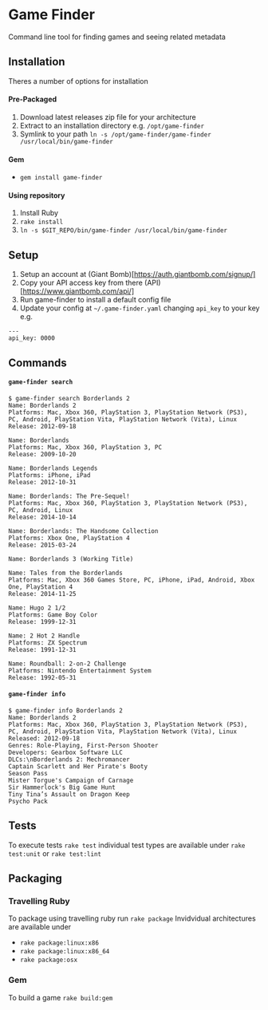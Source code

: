 # Game Finder

Command line tool for finding games and seeing related metadata

## Installation
Theres a number of options for installation

#### Pre-Packaged
1. Download latest releases zip file for your architecture
2. Extract to an installation directory e.g. `/opt/game-finder`
3. Symlink to your path `ln -s /opt/game-finder/game-finder /usr/local/bin/game-finder`

#### Gem
- `gem install game-finder`

#### Using repository
1. Install Ruby
2. `rake install`
3. `ln -s $GIT_REPO/bin/game-finder /usr/local/bin/game-finder`

## Setup
1. Setup an account at (Giant Bomb)[https://auth.giantbomb.com/signup/]
2. Copy your API access key from there (API)[https://www.giantbomb.com/api/]
3. Run game-finder to install a default config file
4. Update your config at `~/.game-finder.yaml` changing `api_key` to your key e.g.

```
---
api_key: 0000
```

## Commands

#### `game-finder search`
```
$ game-finder search Borderlands 2
Name: Borderlands 2
Platforms: Mac, Xbox 360, PlayStation 3, PlayStation Network (PS3), PC, Android, PlayStation Vita, PlayStation Network (Vita), Linux
Release: 2012-09-18

Name: Borderlands
Platforms: Mac, Xbox 360, PlayStation 3, PC
Release: 2009-10-20

Name: Borderlands Legends
Platforms: iPhone, iPad
Release: 2012-10-31

Name: Borderlands: The Pre-Sequel!
Platforms: Mac, Xbox 360, PlayStation 3, PlayStation Network (PS3), PC, Android, Linux
Release: 2014-10-14

Name: Borderlands: The Handsome Collection
Platforms: Xbox One, PlayStation 4
Release: 2015-03-24

Name: Borderlands 3 (Working Title)

Name: Tales from the Borderlands
Platforms: Mac, Xbox 360 Games Store, PC, iPhone, iPad, Android, Xbox One, PlayStation 4
Release: 2014-11-25

Name: Hugo 2 1/2
Platforms: Game Boy Color
Release: 1999-12-31

Name: 2 Hot 2 Handle
Platforms: ZX Spectrum
Release: 1991-12-31

Name: Roundball: 2-on-2 Challenge
Platforms: Nintendo Entertainment System
Release: 1992-05-31
```

#### `game-finder info`
```
$ game-finder info Borderlands 2
Name: Borderlands 2
Platforms: Mac, Xbox 360, PlayStation 3, PlayStation Network (PS3), PC, Android, PlayStation Vita, PlayStation Network (Vita), Linux
Released: 2012-09-18
Genres: Role-Playing, First-Person Shooter
Developers: Gearbox Software LLC
DLCs:\nBorderlands 2: Mechromancer
Captain Scarlett and Her Pirate's Booty
Season Pass
Mister Torgue's Campaign of Carnage
Sir Hammerlock's Big Game Hunt
Tiny Tina’s Assault on Dragon Keep
Psycho Pack
```

## Tests
To execute tests `rake test` individual test types are available under `rake test:unit` or `rake test:lint`

## Packaging

### Travelling Ruby
To package using travelling ruby run `rake package`
Invidvidual architectures are available under
- `rake package:linux:x86`
- `rake package:linux:x86_64`
- `rake package:osx`

### Gem
To build a game `rake build:gem`

